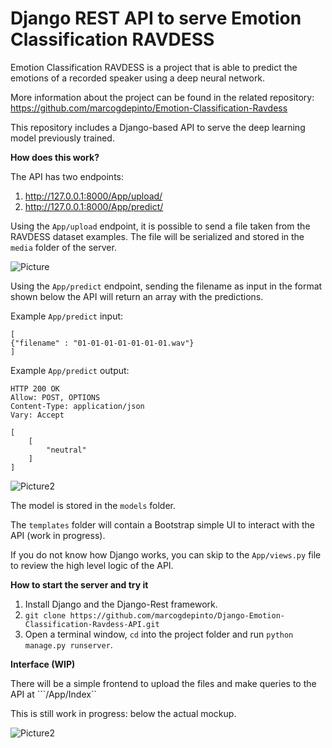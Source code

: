 # Django REST API to serve Emotion Classification RAVDESS

Emotion Classification RAVDESS is a project that is able to predict the emotions of a recorded speaker using a deep neural network.

More information about the project can be found in the related repository: https://github.com/marcogdepinto/Emotion-Classification-Ravdess

This repository includes a Django-based API to serve the deep learning model previously trained.

 **How does this work?**
 
 The API has two endpoints:
 
 1) http://127.0.0.1:8000/App/upload/
 2) http://127.0.0.1:8000/App/predict/ 
 
Using the `App/upload` endpoint, it is possible to send a file taken from the RAVDESS dataset examples. The file will be serialized and stored in the `media` folder of the server.

![Picture](https://github.com/marcogdepinto/Django-Emotion-Classification-Ravdess-API/blob/master/gitmedia/fileupload.png)
 
Using the `App/predict` endpoint, sending the filename as input in the format shown below the API will return an array with the predictions.

Example `App/predict` input:

```
[
{"filename" : "01-01-01-01-01-01-01.wav"}
]
```
Example `App/predict` output:
```
HTTP 200 OK
Allow: POST, OPTIONS
Content-Type: application/json
Vary: Accept

[
    [
        "neutral"
    ]
]
```

![Picture2](https://github.com/marcogdepinto/Django-Emotion-Classification-Ravdess-API/blob/master/gitmedia/predict.png)

The model is stored in the ```models``` folder.

The ```templates``` folder will contain a Bootstrap simple UI to interact with the API (work in progress).

If you do not know how Django works, you can skip to the ``App/views.py`` file to review the high level logic of the API.

**How to start the server and try it**

1) Install Django and the Django-Rest framework.
2) ```git clone https://github.com/marcogdepinto/Django-Emotion-Classification-Ravdess-API.git```
3) Open a terminal window, ```cd``` into the project folder and run ```python manage.py runserver```.

**Interface (WIP)**

There will be a simple frontend to upload the files and make queries to the API at ```/App/Index``

This is still work in progress: below the actual mockup.

 ![Picture2](https://github.com/marcogdepinto/Django-Emotion-Classification-Ravdess-API/blob/master/gitmedia/interface.png)